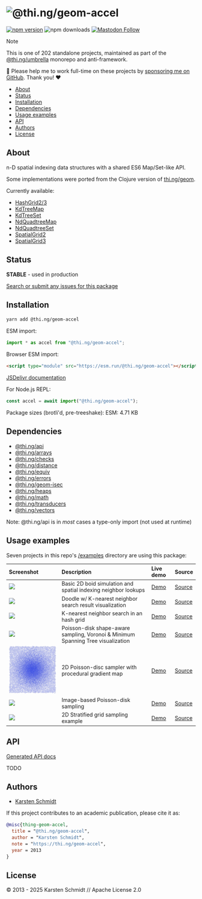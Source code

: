 <!-- This file is generated - DO NOT EDIT! -->
<!-- Please see: https://github.com/thi-ng/umbrella/blob/develop/CONTRIBUTING.md#changes-to-readme-files -->
# ![@thi.ng/geom-accel](https://media.thi.ng/umbrella/banners-20230807/thing-geom-accel.svg?b7310bf5)

[![npm version](https://img.shields.io/npm/v/@thi.ng/geom-accel.svg)](https://www.npmjs.com/package/@thi.ng/geom-accel)
![npm downloads](https://img.shields.io/npm/dm/@thi.ng/geom-accel.svg)
[![Mastodon Follow](https://img.shields.io/mastodon/follow/109331703950160316?domain=https%3A%2F%2Fmastodon.thi.ng&style=social)](https://mastodon.thi.ng/@toxi)

> [!NOTE]
> This is one of 202 standalone projects, maintained as part
> of the [@thi.ng/umbrella](https://github.com/thi-ng/umbrella/) monorepo
> and anti-framework.
>
> 🚀 Please help me to work full-time on these projects by [sponsoring me on
> GitHub](https://github.com/sponsors/postspectacular). Thank you! ❤️

- [About](#about)
- [Status](#status)
- [Installation](#installation)
- [Dependencies](#dependencies)
- [Usage examples](#usage-examples)
- [API](#api)
- [Authors](#authors)
- [License](#license)

## About

n-D spatial indexing data structures with a shared ES6 Map/Set-like API.

Some implementations were ported from the Clojure version of
[thi.ng/geom](http://thi.ng/geom-clj).

Currently available:

- [HashGrid2/3](src/hash-grid.ts)
- [KdTreeMap](src/kd-tree-map.ts)
- [KdTreeSet](src/kd-tree-set.ts)
- [NdQuadtreeMap](src/nd-quadtree-map.ts)
- [NdQuadtreeSet](src/nd-quadtree-set.ts)
- [SpatialGrid2](src/spatial-grid2.ts)
- [SpatialGrid3](src/spatial-grid3.ts)

## Status

**STABLE** - used in production

[Search or submit any issues for this package](https://github.com/thi-ng/umbrella/issues?q=%5Bgeom-accel%5D+in%3Atitle)

## Installation

```bash
yarn add @thi.ng/geom-accel
```

ESM import:

```ts
import * as accel from "@thi.ng/geom-accel";
```

Browser ESM import:

```html
<script type="module" src="https://esm.run/@thi.ng/geom-accel"></script>
```

[JSDelivr documentation](https://www.jsdelivr.com/)

For Node.js REPL:

```js
const accel = await import("@thi.ng/geom-accel");
```

Package sizes (brotli'd, pre-treeshake): ESM: 4.71 KB

## Dependencies

- [@thi.ng/api](https://github.com/thi-ng/umbrella/tree/develop/packages/api)
- [@thi.ng/arrays](https://github.com/thi-ng/umbrella/tree/develop/packages/arrays)
- [@thi.ng/checks](https://github.com/thi-ng/umbrella/tree/develop/packages/checks)
- [@thi.ng/distance](https://github.com/thi-ng/umbrella/tree/develop/packages/distance)
- [@thi.ng/equiv](https://github.com/thi-ng/umbrella/tree/develop/packages/equiv)
- [@thi.ng/errors](https://github.com/thi-ng/umbrella/tree/develop/packages/errors)
- [@thi.ng/geom-isec](https://github.com/thi-ng/umbrella/tree/develop/packages/geom-isec)
- [@thi.ng/heaps](https://github.com/thi-ng/umbrella/tree/develop/packages/heaps)
- [@thi.ng/math](https://github.com/thi-ng/umbrella/tree/develop/packages/math)
- [@thi.ng/transducers](https://github.com/thi-ng/umbrella/tree/develop/packages/transducers)
- [@thi.ng/vectors](https://github.com/thi-ng/umbrella/tree/develop/packages/vectors)

Note: @thi.ng/api is in _most_ cases a type-only import (not used at runtime)

## Usage examples

Seven projects in this repo's
[/examples](https://github.com/thi-ng/umbrella/tree/develop/examples)
directory are using this package:

| Screenshot                                                                                                              | Description                                                                      | Live demo                                              | Source                                                                              |
|:------------------------------------------------------------------------------------------------------------------------|:---------------------------------------------------------------------------------|:-------------------------------------------------------|:------------------------------------------------------------------------------------|
| <img src="https://raw.githubusercontent.com/thi-ng/umbrella/develop/assets/examples/boid-basics.png" width="240"/>      | Basic 2D boid simulation and spatial indexing neighbor lookups                   | [Demo](https://demo.thi.ng/umbrella/boid-basics/)      | [Source](https://github.com/thi-ng/umbrella/tree/develop/examples/boid-basics)      |
| <img src="https://raw.githubusercontent.com/thi-ng/umbrella/develop/assets/examples/geom-knn.jpg" width="240"/>         | Doodle w/ K-nearest neighbor search result visualization                         | [Demo](https://demo.thi.ng/umbrella/geom-knn/)         | [Source](https://github.com/thi-ng/umbrella/tree/develop/examples/geom-knn)         |
| <img src="https://raw.githubusercontent.com/thi-ng/umbrella/develop/assets/examples/geom-knn-hash.jpg" width="240"/>    | K-nearest neighbor search in an hash grid                                        | [Demo](https://demo.thi.ng/umbrella/geom-knn-hash/)    | [Source](https://github.com/thi-ng/umbrella/tree/develop/examples/geom-knn-hash)    |
| <img src="https://raw.githubusercontent.com/thi-ng/umbrella/develop/assets/examples/geom-voronoi-mst.jpg" width="240"/> | Poisson-disk shape-aware sampling, Voronoi & Minimum Spanning Tree visualization | [Demo](https://demo.thi.ng/umbrella/geom-voronoi-mst/) | [Source](https://github.com/thi-ng/umbrella/tree/develop/examples/geom-voronoi-mst) |
| <img src="https://raw.githubusercontent.com/thi-ng/umbrella/develop/assets/poisson/poisson.jpg" width="240"/>           | 2D Poisson-disc sampler with procedural gradient map                             | [Demo](https://demo.thi.ng/umbrella/poisson-circles/)  | [Source](https://github.com/thi-ng/umbrella/tree/develop/examples/poisson-circles)  |
| <img src="https://raw.githubusercontent.com/thi-ng/umbrella/develop/assets/examples/poisson-image.avif" width="240"/>   | Image-based Poisson-disk sampling                                                | [Demo](https://demo.thi.ng/umbrella/poisson-image/)    | [Source](https://github.com/thi-ng/umbrella/tree/develop/examples/poisson-image)    |
| <img src="https://raw.githubusercontent.com/thi-ng/umbrella/develop/assets/poisson/stratified-grid.png" width="240"/>   | 2D Stratified grid sampling example                                              | [Demo](https://demo.thi.ng/umbrella/stratified-grid/)  | [Source](https://github.com/thi-ng/umbrella/tree/develop/examples/stratified-grid)  |

## API

[Generated API docs](https://docs.thi.ng/umbrella/geom-accel/)

TODO

## Authors

- [Karsten Schmidt](https://thi.ng)

If this project contributes to an academic publication, please cite it as:

```bibtex
@misc{thing-geom-accel,
  title = "@thi.ng/geom-accel",
  author = "Karsten Schmidt",
  note = "https://thi.ng/geom-accel",
  year = 2013
}
```

## License

&copy; 2013 - 2025 Karsten Schmidt // Apache License 2.0
